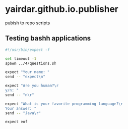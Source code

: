 # yairdar.github.io.publisher
pubish to repo scripts


## Testing bashh applications

```bash
#!/usr/bin/expect -f

set timeout -1
spawn ../4/questions.sh

expect "Your name: "
send -- "expect\n"

expect "Are you human?\r
y/n: "
send -- "n\r"

expect "What is your favorite programming language?\r
Your answer: "
send -- "Java\r"

expect eof
```
